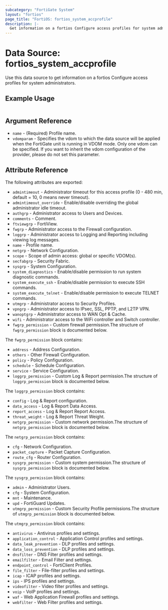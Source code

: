 ```yaml
---
subcategory: "FortiGate System"
layout: "fortios"
page_title: "FortiOS: fortios_system_accprofile"
description: |-
  Get information on a fortios Configure access profiles for system administrators.
---
```


# Data Source: fortios_system_accprofile
Use this data source to get information on a fortios Configure access profiles for system administrators.


## Example Usage

```hcl

```

## Argument Reference

* `name` - (Required) Profile name.
* `vdomparam` - Specifies the vdom to which the data source will be applied when the FortiGate unit is running in VDOM mode. Only one vdom can be specified. If you want to inherit the vdom configuration of the provider, please do not set this parameter.

## Attribute Reference

The following attributes are exported:

* `admintimeout` - Administrator timeout for this access profile (0 - 480 min, default = 10, 0 means never timeout).
* `admintimeout_override` - Enable/disable overriding the global administrator idle timeout.
* `authgrp` - Administrator access to Users and Devices.
* `comments` - Comment.
* `ftviewgrp` - FortiView.
* `fwgrp` - Administrator access to the Firewall configuration.
* `loggrp` - Administrator access to Logging and Reporting including viewing log messages.
* `name` - Profile name.
* `netgrp` - Network Configuration.
* `scope` - Scope of admin access: global or specific VDOM(s).
* `secfabgrp` - Security Fabric.
* `sysgrp` - System Configuration.
* `system_diagnostics` - Enable/disable permission to run system diagnostic commands.
* `system_execute_ssh` - Enable/disable permission to execute SSH commands.
* `system_execute_telnet` - Enable/disable permission to execute TELNET commands.
* `utmgrp` - Administrator access to Security Profiles.
* `vpngrp` - Administrator access to IPsec, SSL, PPTP, and L2TP VPN.
* `wanoptgrp` - Administrator access to WAN Opt & Cache.
* `wifi` - Administrator access to the WiFi controller and Switch controller.
* `fwgrp_permission` - Custom firewall permission.The structure of `fwgrp_permission` block is documented below.

The `fwgrp_permission` block contains:

* `address` - Address Configuration.
* `others` - Other Firewall Configuration.
* `policy` - Policy Configuration.
* `schedule` - Schedule Configuration.
* `service` - Service Configuration.
* `loggrp_permission` - Custom Log & Report permission.The structure of `loggrp_permission` block is documented below.

The `loggrp_permission` block contains:

* `config` - Log & Report configuration.
* `data_access` - Log & Report Data Access.
* `report_access` - Log & Report Report Access.
* `threat_weight` - Log & Report Threat Weight.
* `netgrp_permission` - Custom network permission.The structure of `netgrp_permission` block is documented below.

The `netgrp_permission` block contains:

* `cfg` - Network Configuration.
* `packet_capture` - Packet Capture Configuration.
* `route_cfg` - Router Configuration.
* `sysgrp_permission` - Custom system permission.The structure of `sysgrp_permission` block is documented below.

The `sysgrp_permission` block contains:

* `admin` - Administrator Users.
* `cfg` - System Configuration.
* `mnt` - Maintenance.
* `upd` - FortiGuard Updates.
* `utmgrp_permission` - Custom Security Profile permissions.The structure of `utmgrp_permission` block is documented below.

The `utmgrp_permission` block contains:

* `antivirus` - Antivirus profiles and settings.
* `application_control` - Application Control profiles and settings.
* `data_leak_prevention` - DLP profiles and settings.
* `data_loss_prevention` - DLP profiles and settings.
* `dnsfilter` - DNS Filter profiles and settings.
* `emailfilter` - Email Filter and settings.
* `endpoint_control` - FortiClient Profiles.
* `file_filter` - File-filter profiles and settings.
* `icap` - ICAP profiles and settings.
* `ips` - IPS profiles and settings.
* `videofilter` - Video filter profiles and settings.
* `voip` - VoIP profiles and settings.
* `waf` - Web Application Firewall profiles and settings.
* `webfilter` - Web Filter profiles and settings.
